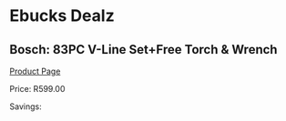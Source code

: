 
# Ebucks Dealz
## Bosch: 83PC V-Line Set+Free Torch & Wrench
[Product Page](https://www.ebucks.com/web/shop/productSelected.do?prodId=339407213&catId=336131644)

Price: R599.00

Savings: 


	